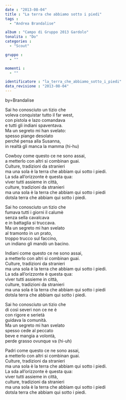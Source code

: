 ```yaml
---
date : "2013-08-04"
title : "La terra che abbiamo sotto i piedi"
tags : 
  - "Andrea Brandalise"

album : "Campo di Gruppo 2013 Gardolo"
tonalita : "Do"
categories : 
  - "Scout"

gruppo : 
  - ""

momenti : 
  - ""

identificatore : "la_terra_che_abbiamo_sotto_i_piedi"
data_revisione : "2013-08-04"
---
```

by=Brandalise  
  
Sai ho conosciuto un tizio che  
voleva conquistar tutto il far west,  
con pistola e lazo comandava   
e tutti gli indiani spaventava.  
Ma un segreto mi han svelato:   
spesso piange desolato  
perché pensa alla Susanna,   
in realtà gli manca la mamma (hi-hu)  
  
  
  
Cowboy come questo ce ne sono assai,  
a metterlo con altri si combinan guai.  
Culture, tradizioni da stranieri  
ma una sola è la terra che abbiam qui sotto i piedi.  
La sda all’orizzonte è questa qua:  
viver tutti assieme in città,  
culture, tradizioni da stranieri  
ma una sola è la terra che abbiam qui sotto i piedi  
dotsla terra che abbiam qui sotto i piedi.  
  
  
Sai ho conosciuto un tizio che  
fumava tutti i giorni il calumè  
senza sella cavalcava   
e in battaglia si truccava.  
Ma un segreto mi han svelato  
al tramonto in un prato,  
troppo trucco sul faccino,  
un indiano gli mandò un bacino.  
  
  
  
Indiani come questo ce ne sono assai,  
a metterlo con altri si combinan guai.  
Culture, tradizioni da stranieri  
ma una sola è la terra che abbiam qui sotto i piedi.  
La sda all’orizzonte è questa qua:  
viver tutti assieme in città,  
culture, tradizioni da stranieri  
ma una sola è la terra che abbiam qui sotto i piedi  
dotsla terra che abbiam qui sotto i piedi.  
  
  
Sai ho conosciuto un tizio che  
di così severi non ce ne è  
con rigore e serietà  
guidava la comunità.  
Ma un segreto mi han svelato  
spesso cede al peccato  
beve e mangia a volontà,  
perde grasso ovunque va (hi-uh)  
  
  
  
Padri come questo ce ne sono assai,  
a metterlo con altri si combinan guai.  
Culture, tradizioni da stranieri  
ma una sola è la terra che abbiam qui sotto i piedi.  
La sda all’orizzonte è questa qua:  
viver tutti assieme in città,  
culture, tradizioni da stranieri  
ma una sola è la terra che abbiam qui sotto i piedi  
dotsla terra che abbiam qui sotto i piedi.  
  
  
